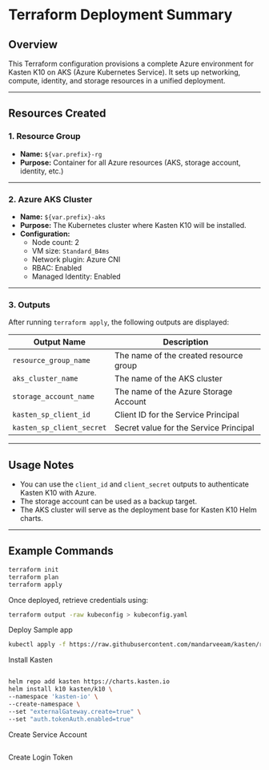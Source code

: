 # Terraform Deployment Summary

## Overview
This Terraform configuration provisions a complete Azure environment for Kasten K10 on AKS (Azure Kubernetes Service). It sets up networking, compute, identity, and storage resources in a unified deployment.

---

## Resources Created

### 1. **Resource Group**
- **Name:** `${var.prefix}-rg`
- **Purpose:** Container for all Azure resources (AKS, storage account, identity, etc.)

---

### 2. **Azure AKS Cluster**
- **Name:** `${var.prefix}-aks`
- **Purpose:** The Kubernetes cluster where Kasten K10 will be installed.
- **Configuration:**
  - Node count: 2
  - VM size: `Standard_B4ms`
  - Network plugin: Azure CNI
  - RBAC: Enabled
  - Managed Identity: Enabled

---

### 3. **Outputs**
After running `terraform apply`, the following outputs are displayed:

| Output Name               | Description |
|----------------------------|--------------|
| `resource_group_name`      | The name of the created resource group |
| `aks_cluster_name`         | The name of the AKS cluster |
| `storage_account_name`     | The name of the Azure Storage Account |
| `kasten_sp_client_id`      | Client ID for the Service Principal |
| `kasten_sp_client_secret`  | Secret value for the Service Principal |

---

## Usage Notes
- You can use the `client_id` and `client_secret` outputs to authenticate Kasten K10 with Azure.
- The storage account can be used as a backup target.
- The AKS cluster will serve as the deployment base for Kasten K10 Helm charts.

---

## Example Commands

```bash
terraform init
terraform plan
terraform apply
```

Once deployed, retrieve credentials using:

```bash
terraform output -raw kubeconfig > kubeconfig.yaml
```


Deploy Sample app

```bash
kubectl apply -f https://raw.githubusercontent.com/mandarveeam/kasten/refs/heads/main/sample-app.yaml
```


Install Kasten 

```bash

helm repo add kasten https://charts.kasten.io
helm install k10 kasten/k10 \
--namespace 'kasten-io' \
--create-namespace \
--set "externalGateway.create=true" \
--set "auth.tokenAuth.enabled=true"

```
Create Service Account 

```bash
```

Create Login Token 

```bash
```



```bash
```



